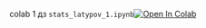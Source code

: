 сolab 1 дз `stats_latypov_1.ipynb`[![Open In Colab](https://colab.research.google.com/assets/colab-badge.svg)](https://colab.research.google.com/github/xxamxam/stats/blob/main/statistics/hw%201/stats_latypov_1.ipynb) 
